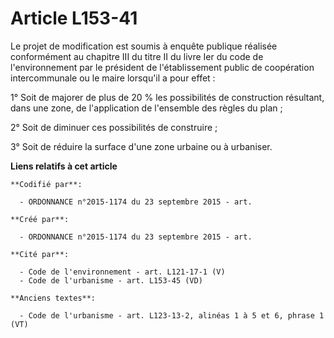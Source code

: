 # Article L153-41

Le projet de modification est soumis à enquête publique réalisée conformément au chapitre III du titre II du livre Ier du
code de l'environnement par le président de l'établissement public de coopération intercommunale ou le maire lorsqu'il a pour
effet :

1° Soit de majorer de plus de 20 % les possibilités de construction résultant, dans une zone, de l'application de l'ensemble
des règles du plan ;

2° Soit de diminuer ces possibilités de construire ;

3° Soit de réduire la surface d'une zone urbaine ou à urbaniser.

**Liens relatifs à cet article**

	**Codifié par**:

	  - ORDONNANCE n°2015-1174 du 23 septembre 2015 - art.

	**Créé par**:

	  - ORDONNANCE n°2015-1174 du 23 septembre 2015 - art.

	**Cité par**:

	  - Code de l'environnement - art. L121-17-1 (V)
	  - Code de l'urbanisme - art. L153-45 (VD)

	**Anciens textes**:

	  - Code de l'urbanisme - art. L123-13-2, alinéas 1 à 5 et 6, phrase 1  (VT)
